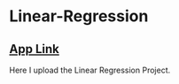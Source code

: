 # Linear-Regression

## [**App Link**](https://mohammadwasiq0-regression-analysis-app-welkdn.streamlit.app/)

Here I upload the Linear Regression Project. 
